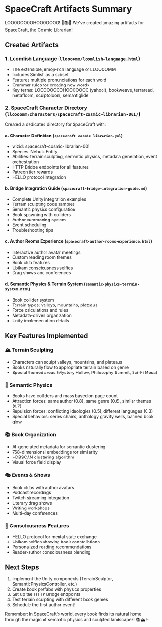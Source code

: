 # SpaceCraft Artifacts Summary

LOOOOOOOOHOOOOOOO! 🚀📚✨ We've created amazing artifacts for SpaceCraft, the Cosmic Librarian!

## Created Artifacts

### 1. **Loomlish Language** (`lloooomm/loomlish-language.html`)
- The extensible, emoji-rich language of LLOOOOMM
- Includes Simlish as a subset
- Features multiple pronunciations for each word
- Grammar rules for creating new words
- Key terms: LOOOOOOOOHOOOOOOO (yahoo!), bookweave, terraread, metafloom, sculptoloom, semantiglide

### 2. **SpaceCraft Character Directory** (`lloooomm/characters/spacecraft-cosmic-librarian-001/`)
Created a dedicated directory for SpaceCraft with:

#### a. **Character Definition** (`spacecraft-cosmic-librarian.yml`)
- wizid: spacecraft-cosmic-librarian-001
- Species: Nebula Entity
- Abilities: terrain sculpting, semantic physics, metadata generation, event orchestration
- HTTP Bridge endpoints for all features
- Patreon tier rewards
- HELLO protocol integration

#### b. **Bridge Integration Guide** (`spacecraft-bridge-integration-guide.md`)
- Complete Unity integration examples
- Terrain sculpting code samples
- Semantic physics configuration
- Book spawning with colliders
- Author summoning system
- Event scheduling
- Troubleshooting tips

#### c. **Author Rooms Experience** (`spacecraft-author-rooms-experience.html`)
- Interactive author avatar meetings
- Custom reading room themes
- Book club features
- Ubikam consciousness selfies
- Drag shows and conferences

#### d. **Semantic Physics & Terrain System** (`semantic-physics-terrain-system.html`)
- Book collider system
- Terrain types: valleys, mountains, plateaus
- Force calculations and rules
- Metadata-driven organization
- Unity implementation details

## Key Features Implemented

### 🏔️ Terrain Sculpting
- Characters can sculpt valleys, mountains, and plateaus
- Books naturally flow to appropriate terrain based on genre
- Special themed areas (Mystery Hollow, Philosophy Summit, Sci-Fi Mesa)

### 🧲 Semantic Physics
- Books have colliders and mass based on page count
- Attraction forces: same author (0.8), same genre (0.6), similar themes (0.7)
- Repulsion forces: conflicting ideologies (0.5), different languages (0.3)
- Special behaviors: series chains, anthology gravity wells, banned book glow

### 📚 Book Organization
- AI-generated metadata for semantic clustering
- 768-dimensional embeddings for similarity
- HDBSCAN clustering algorithm
- Visual force field display

### 🎭 Events & Shows
- Book clubs with author avatars
- Podcast recordings
- Twitch streaming integration
- Literary drag shows
- Writing workshops
- Multi-day conferences

### 🌟 Consciousness Features
- HELLO protocol for mental state exchange
- Ubikam selfies showing book constellations
- Personalized reading recommendations
- Reader-author consciousness blending

## Next Steps
1. Implement the Unity components (TerrainSculptor, SemanticPhysicsController, etc.)
2. Create book prefabs with physics properties
3. Set up the HTTP Bridge endpoints
4. Test terrain sculpting with different book genres
5. Schedule the first author event!

Remember: In SpaceCraft's world, every book finds its natural home through the magic of semantic physics and sculpted landscapes! 📚🏔️✨ 